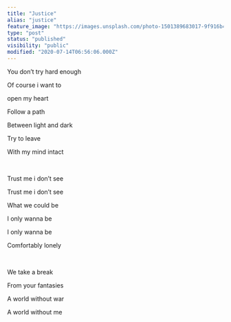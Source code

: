 ```yaml
---
title: "Justice"
alias: "justice"
feature_image: "https://images.unsplash.com/photo-1501389683017-9f916b4671b0?ixlib=rb-1.2.1&q=80&fm=jpg&crop=entropy&cs=tinysrgb&w=2000&fit=max&ixid=eyJhcHBfaWQiOjExNzczfQ"
type: "post"
status: "published"
visibility: "public"
modified: "2020-07-14T06:56:06.000Z"
---
```


<p>You don’t try hard enough</p><p>Of course i want to</p><p>open my heart</p><p>Follow a path</p><p>Between light and dark</p><p>Try to leave</p><p>With my mind intact</p><p><br></p><p>Trust me i don’t see</p><p>Trust me i don’t see</p><p>What we could be</p><p>I only wanna be</p><p>I only wanna be</p><p>Comfortably lonely</p><p><br></p><p>We take a break</p><p>From your fantasies</p><p>A world without war</p><p>A world without me</p>

